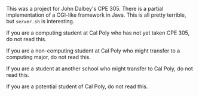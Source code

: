 This was a project for John Dalbey's CPE 305.  There is a partial
implementation of a CGI-like framework in Java.  This is all pretty terrible,
but `server.sh` is interesting.

If you are a computing student at Cal Poly who has not yet taken CPE 305, do
not read this.

If you are a non-computing student at Cal Poly who might transfer to a
computing major, do not read this.

If you are a student at another school who might transfer to Cal Poly, do not
read this.

If you are a potential student of Cal Poly, do not read this.


